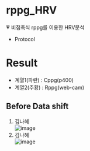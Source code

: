 # rppg_HRV
:heartpulse: 비접촉식 rppg를 이용한 HRV분석
- Protocol

# Result
- 계열1(파란) : Cppg(p400)
- 계열2(주황) : Rppg(web-cam)
## Before Data shift
1. 김나혜\
![image](https://user-images.githubusercontent.com/70633080/109270154-f9e23380-7850-11eb-9fd4-1f5b2b1363da.png)
5. 김나혜\
![image](https://user-images.githubusercontent.com/70633080/109270068-d7e8b100-7850-11eb-98a8-5b9622cf601f.png)
